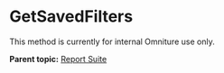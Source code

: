 # GetSavedFilters

This method is currently for internal Omniture use only.

**Parent topic:** [Report Suite](../../methods/report_suite/c_api_admin_methods_repsuite.md)

